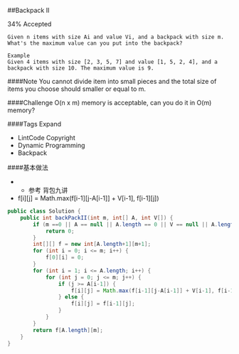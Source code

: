 ##Backpack II

34% Accepted

	Given n items with size Ai and value Vi, and a backpack with size m.
	What's the maximum value can you put into the backpack?

	Example
	Given 4 items with size [2, 3, 5, 7] and value [1, 5, 2, 4], and a backpack with size 10. The maximum value is 9.

####Note
You cannot divide item into small pieces and the total size of items you choose should smaller or equal to m.

####Challenge
O(n x m) memory is acceptable, can you do it in O(m) memory?

####Tags Expand
- LintCode Copyright
- Dynamic Programming
- Backpack

####基本做法
- - 参考 背包九讲
- f[i][j] = Math.max(f[i-1][j-A[i-1]] + V[i-1], f[i-1][j])

```java
public class Solution {
    public int backPackII(int m, int[] A, int V[]) {
        if (m ==0 || A == null || A.length == 0 || V == null || A.length != V.length) {
            return 0;
        }
        int[][] f = new int[A.length+1][m+1];
        for (int i = 0; i <= m; i++) {
            f[0][i] = 0;
        }
        for (int i = 1; i <= A.length; i++) {
            for (int j = 0; j <= m; j++) {
                if (j >= A[i-1]) {
                    f[i][j] = Math.max(f[i-1][j-A[i-1]] + V[i-1], f[i-1][j]);
                } else {
                    f[i][j] = f[i-1][j];
                }
            }
        }
        return f[A.length][m];
    }
}

```
